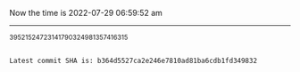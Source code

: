 Now the time is 2022-07-29 06:59:52 am

---

<small>39521524723141790324981357416315</small>

```txt

Latest commit SHA is: b364d5527ca2e246e7810ad81ba6cdb1fd349832
```
